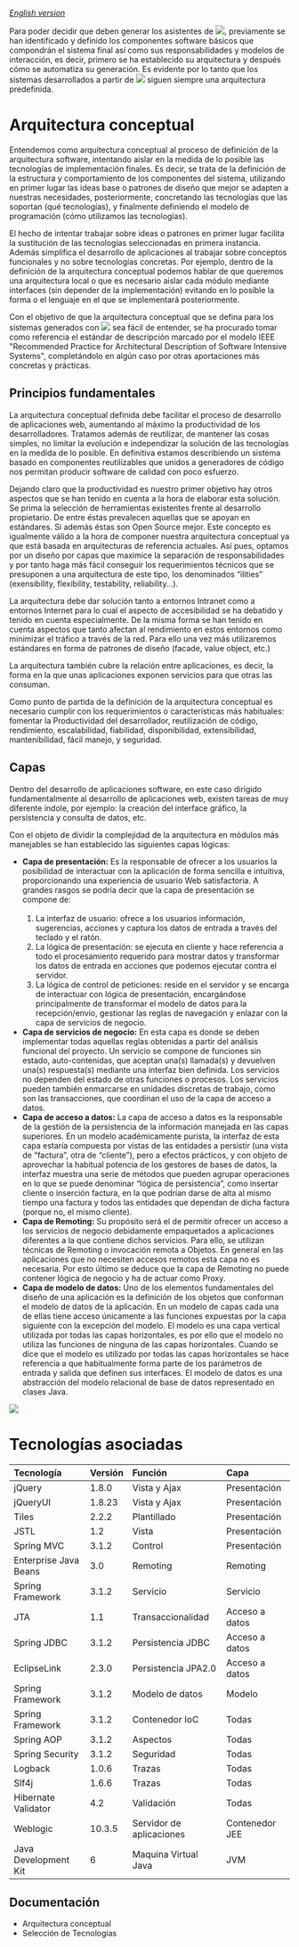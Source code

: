 _[English version](http://translate.google.es/translate?sl=es&tl=en&js=n&prev=_t&hl=es&ie=UTF-8&u=http%3A%2F%2Fcode.google.com%2Fp%2Fuda%2Fwiki%2FArquitectura)_

Para poder decidir que deben generar los asistentes de <img src='http://uda.googlecode.com/svn/wiki/images/uda-mini-micro2.png' />, previamente se han identificado y definido los componentes software básicos que compondrán el sistema final así como sus responsabilidades y modelos de interacción, es decir, primero se ha establecido su arquitectura y después cómo se automatiza su generación. Es evidente por lo tanto que los sistemas desarrollados a partir de <img src='http://uda.googlecode.com/svn/wiki/images/uda-mini-micro2.png' /> siguen siempre una arquitectura predefinida.

<h1>Arquitectura conceptual</h1>

Entendemos como arquitectura conceptual al proceso de definición de la arquitectura software, intentando aislar en la medida de lo posible las tecnologías de implementación finales. Es decir, se trata de la definición de la estructura y comportamiento de los componentes del sistema, utilizando en primer lugar las ideas base o patrones de diseño que mejor se adapten a nuestras necesidades, posteriormente, concretando  las tecnologías que las soportan (qué tecnologías), y finalmente definiendo el modelo de programación (cómo utilizamos las tecnologías).

El hecho de intentar trabajar sobre ideas o patrones en primer lugar facilita la sustitución de las tecnologías seleccionadas en primera instancia. Además simplifica el desarrollo de aplicaciones al trabajar sobre conceptos funcionales y no sobre tecnologías concretas. Por ejemplo, dentro de la definición de la arquitectura conceptual podemos hablar de que queremos una arquitectura local o que es necesario aislar cada módulo mediante interfaces (sin depender de la implementación) evitando en lo posible la forma o el lenguaje en el que se implementará posteriormente.

Con el objetivo de que la arquitectura conceptual que se defina para los sistemas generados con <img src='http://uda.googlecode.com/svn/wiki/images/uda-mini-micro2.png' /> sea fácil de entender, se ha procurado tomar como referencia el estándar de descripción marcado por el modelo IEEE "Recommended Practice for Architectural Description of Software Intensive Systems", completándolo en algún caso por otras aportaciones más concretas y prácticas.

<h2>Principios fundamentales</h2>

La arquitectura conceptual definida debe facilitar el proceso de desarrollo de aplicaciones web, aumentando al máximo la productividad de los desarrolladores. Tratamos además de reutilizar, de mantener las cosas simples, no limitar la evolución e independizar la solución de las tecnologías en la medida de lo posible. En definitiva estamos describiendo un sistema basado en componentes reutilizables que unidos a generadores de código nos permitan producir software de calidad con poco esfuerzo.

Dejando claro que la productividad es nuestro primer objetivo hay otros aspectos que se han tenido en cuenta a la hora de elaborar esta solución. Se prima la selección de herramientas existentes frente al desarrollo propietario. De entre éstas prevalecen aquellas que se apoyan en estándares. Si además éstas son Open Source mejor. Este concepto es igualmente válido a la hora de componer nuestra arquitectura conceptual ya que está basada en arquitecturas de referencia actuales. Así pues, optamos por un diseño por capas que maximice la separación de responsabilidades y por tanto haga más fácil conseguir los requerimientos técnicos que se presuponen a una arquitectura de este tipo, los denominados “ilities” (exensibility, flexibility, testability, reliability…).

La arquitectura debe dar solución tanto a entornos Intranet como a entornos Internet para lo cual el aspecto de accesibilidad se ha debatido y tenido en cuenta especialmente. De la misma forma se han tenido en cuenta aspectos que tanto afectan al rendimiento en estos entornos como minimizar el tráfico a través de la red. Para ello una vez más utilizaremos estándares en forma de patrones de diseño (facade, value object, etc.)

La arquitectura también cubre la relación entre aplicaciones, es decir,  la forma en la que unas aplicaciones exponen servicios para que otras las consuman.

Como punto de partida de la definición de la arquitectura conceptual es necesario cumplir con los requerimientos o características más habituales: fomentar la Productividad del desarrollador, reutilización de código, rendimiento, escalabilidad, fiabilidad, disponibilidad, extensibilidad, mantenibilidad, fácil manejo, y seguridad.

## Capas ##

Dentro del desarrollo de aplicaciones software, en este caso dirigido fundamentalmente al desarrollo de aplicaciones web, existen tareas de muy diferente índole, por ejemplo: la creación del interface gráfico, la persistencia y consulta de datos, etc.

Con el objeto de dividir la complejidad de la arquitectura en módulos más manejables se han establecido las siguientes capas lógicas:

<ul>
<li><b>Capa de presentación:</b> Es la responsable de ofrecer a los usuarios la posibilidad de interactuar con la aplicación de forma sencilla e intuitiva, proporcionando una experiencia de usuario Web satisfactoria. A grandes rasgos se podría decir que la capa de presentación se compone de:<br>
<br>
<ol>
<li>La interfaz de usuario: ofrece a los usuarios información, sugerencias, acciones y captura los datos de entrada a través del teclado y el ratón.</li>
<li>La lógica de presentación: se ejecuta en cliente y hace referencia a todo el procesamiento requerido para mostrar datos y transformar los datos de entrada en acciones que podemos ejecutar contra el servidor.</li>
<li>La lógica de control de peticiones: reside en el servidor y se encarga de interactuar con lógica de presentación, encargándose principalmente de transformar el modelo de datos para la recepción/envío, gestionar las reglas de navegación y enlazar con la capa de servicios de negocio.</li>
</ol>
</li>

<li><b>Capa de servicios de negocio:</b> En  esta capa  es donde  se deben  implementar  todas  aquellas  reglas obtenidas a partir  del  análisis  funcional  del  proyecto. Un servicio se compone de funciones sin estado, auto-contenidas, que aceptan una(s) llamada(s) y devuelven una(s) respuesta(s) mediante una interfaz bien definida. Los servicios no dependen del estado de otras funciones o procesos. Los servicios pueden también enmarcarse en unidades discretas de trabajo, como son las transacciones, que coordinan el uso de la capa de acceso a datos.<br>
</li>

<li><b>Capa de acceso a datos:</b> La capa de acceso a datos es la responsable de la gestión de la persistencia de la información manejada en  las capas superiores. En un modelo académicamente purista, la  interfaz  de  esta  capa  estaría  compuesta  por  vistas  de  las  entidades  a  persistir  (una vista  de  “factura”,  otra  de  “cliente”),  pero  a  efectos  prácticos,  y  con  objeto  de aprovechar  la  habitual potencia  de  los  gestores de  bases de datos,  la  interfaz muestra una  serie de  métodos que pueden  agrupar operaciones  en  lo que  se puede denominar “lógica de persistencia”, como  insertar cliente o  inserción factura, en  la que podrían darse de alta al mismo tiempo una factura y todos las entidades que dependan de dicha factura (porque no, el mismo cliente).<br>
</li>

<li><b>Capa de Remoting:</b> Su propósito será el de permitir ofrecer un acceso a los servicios de negocio debidamente empaquetados a aplicaciones diferentes a la que contiene dichos servicios. Para ello, se utilizan técnicas de Remoting o invocación remota a Objetos. En general en las aplicaciones que no necesiten accesos remotos esta capa no es necesaria. Por esto último se deduce que la capa de Remoting no puede contener lógica de negocio y ha de actuar como Proxy.<br>
</li>

<li><b>Capa de modelo de datos:</b> Uno de los elementos fundamentales del diseño de una aplicación es la definición de los objetos que conforman el modelo de datos de la aplicación. En un modelo de capas cada una de ellas tiene acceso únicamente a las funciones expuestas por la capa siguiente con la excepción del modelo. El modelo es una capa vertical  utilizada por todas las capas horizontales, es por ello que el modelo no utiliza las funciones de ninguna de las capas horizontales. Cuando se dice que el modelo es utilizado por todas las capas horizontales se hace referencia a que habitualmente forma parte de los parámetros de entrada y salida que definen sus interfaces. El modelo de datos es una abstracción del modelo relacional de base de datos representado en clases Java.<br>
</li>

</ul>

<img src='http://uda.googlecode.com/svn/wiki/images/Arquitectura-conceptual-capas2.png' />

<h1>Tecnologías asociadas</h1>

| **Tecnología** | **Versión** | **Función** | **Capa** |
|:---------------|:------------|:------------|:---------|
|jQuery          |1.8.0        |Vista y Ajax |Presentación|
|jQueryUI        |1.8.23       |Vista y Ajax |Presentación|
|Tiles           |2.2.2        |Plantillado  |Presentación|
|JSTL            |1.2          |Vista        |Presentación|
|Spring MVC      |3.1.2        |Control      |Presentación|
|Enterprise Java Beans|3.0          |Remoting     |Remoting  |
|Spring Framework|3.1.2        |Servicio     |Servicio  |
|JTA             |1.1          |Transaccionalidad|Acceso a datos|
|Spring JDBC     |3.1.2        |Persistencia JDBC|Acceso a datos|
|EclipseLink     |2.3.0        |Persistencia JPA2.0|Acceso a datos|
|Spring Framework|3.1.2        |Modelo de datos|Modelo    |
|Spring Framework|3.1.2        |Contenedor IoC|Todas     |
|Spring AOP      |3.1.2        |Aspectos     |Todas     |
|Spring Security |3.1.2        |Seguridad    |Todas     |
|Logback         |1.0.6        |Trazas       |Todas     |
|Slf4j           |1.6.6        |Trazas       |Todas     |
|Hibernate Validator|4.2          |Validación   |Todas     |
|Weblogic        |10.3.5       |Servidor de aplicaciones|Contenedor JEE|
|Java Development Kit|6            |Maquina Virtual Java|JVM       |

<h2>Documentación</h2>
<ul>
<li>Arquitectura conceptual</li>
<li>Selección de Tecnologías</li>
</ul>